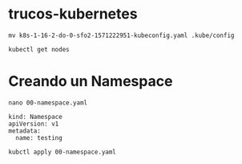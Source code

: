 # trucos-kubernetes

```
mv k8s-1-16-2-do-0-sfo2-1571222951-kubeconfig.yaml .kube/config
```

```
kubectl get nodes
```


# Creando un Namespace

```
nano 00-namespace.yaml
```

```
kind: Namespace
apiVersion: v1
metadata:
  name: testing
```


```
kubctl apply 00-namespace.yaml
```


